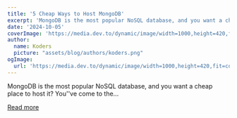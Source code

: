 ```yaml
---
title: '5 Cheap Ways to Host MongoDB'
excerpt: 'MongoDB is the most popular NoSQL database, and you want a cheap place to host it? You''ve come to the...'
date: '2024-10-05'
coverImage: 'https://media.dev.to/dynamic/image/width=1000,height=420,fit=cover,gravity=auto,format=auto/https%3A%2F%2Fdev-to-uploads.s3.amazonaws.com%2Fuploads%2Farticles%2F9kfimbrxxqr54fizu7oy.png'
author:
  name: Koders
  picture: "assets/blog/authors/koders.png"
ogImage:
  url: 'https://media.dev.to/dynamic/image/width=1000,height=420,fit=cover,gravity=auto,format=auto/https%3A%2F%2Fdev-to-uploads.s3.amazonaws.com%2Fuploads%2Farticles%2F9kfimbrxxqr54fizu7oy.png'
---
```


MongoDB is the most popular NoSQL database, and you want a cheap place to host it? You''ve come to the...

[Read more](https://dev.to/code42cate/5-cheap-ways-to-host-mongodb-132d)

